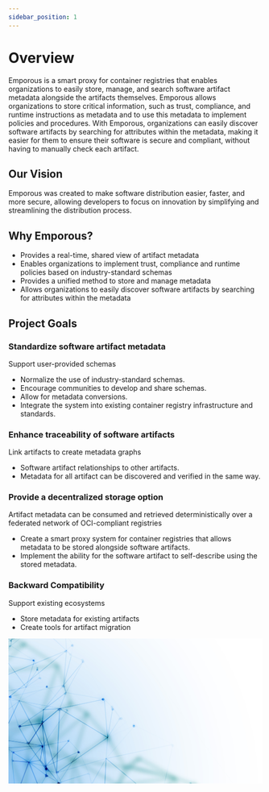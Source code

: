 ```yaml
---
sidebar_position: 1
---
```


# Overview

Emporous is a smart proxy for container registries that enables organizations to easily store, manage, and search software artifact metadata alongside the artifacts themselves. 
Emporous allows organizations to store critical information, such as trust, compliance, and runtime instructions as metadata and to use this metadata to implement policies and procedures. 
With Emporous, organizations can easily discover software artifacts by searching for attributes within the metadata, making it easier for them to ensure their software is secure and compliant, without having to manually check each artifact.

## Our Vision

Emporous was created to make software distribution easier, faster, and more secure, allowing developers to focus on innovation by simplifying and streamlining the distribution process.

## Why Emporous?

- Provides a real-time, shared view of artifact metadata
- Enables organizations to implement trust, compliance and runtime policies based on industry-standard schemas
- Provides a unified method to store and manage metadata
- Allows organizations to easily discover software artifacts by searching for attributes within the metadata

## Project Goals

### Standardize software artifact metadata

Support user-provided schemas 
- Normalize the use of industry-standard schemas.
- Encourage communities to develop and share schemas.
- Allow for metadata conversions.
- Integrate the system into existing container registry infrastructure and standards.

### Enhance traceability of software artifacts

Link artifacts to create metadata graphs

- Software artifact relationships to other artifacts.
- Metadata for all artifact can be discovered and verified in the same way.

### Provide a decentralized storage option
    
Artifact metadata can be consumed and retrieved deterministically over a federated network of OCI-compliant registries

- Create a smart proxy system for container registries that allows metadata to be stored alongside software artifacts.
- Implement the ability for the software artifact to self-describe using the stored metadata.

### Backward Compatibility

Support existing ecosystems

- Store metadata for existing artifacts
- Create tools for artifact migration

![points](./points.jpg)

